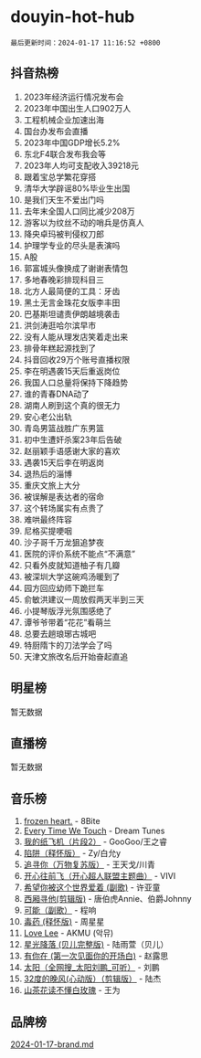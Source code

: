 # douyin-hot-hub

`最后更新时间：2024-01-17 11:16:52 +0800`

## 抖音热榜

1. 2023年经济运行情况发布会
1. 2023年中国出生人口902万人
1. 工程机械企业加速出海
1. 国台办发布会直播
1. 2023年中国GDP增长5.2%
1. 东北F4联合发布我会等
1. 2023年人均可支配收入39218元
1. 跟着宝总学繁花穿搭
1. 清华大学辟谣80%毕业生出国
1. 是我们天生不爱出门吗
1. 去年末全国人口同比减少208万
1. 游客以为纹丝不动的哨兵是仿真人
1. 降央卓玛被判侵权刀郎
1. 护理学专业的尽头是表演吗
1. A股
1. 郭富城头像换成了谢谢表情包
1. 多地春晚彩排现科目三
1. 北方人最简便的工具：牙齿
1. 黑土无言金珠花女版李丰田
1. 巴基斯坦谴责伊朗越境袭击
1. 洪剑涛逛哈尔滨早市
1. 没有人能从理发店笑着走出来
1. 排骨年糕起源找到了
1. 抖音回收29万个账号直播权限
1. 李在明遇袭15天后重返岗位
1. 我国人口总量将保持下降趋势
1. 谁的青春DNA动了
1. 湖南人刷到这个真的很无力
1. 安心老公出轨
1. 青岛男篮战胜广东男篮
1. 初中生遭奸杀案23年后告破
1. 赵丽颖手语感谢大家的喜欢
1. 遇袭15天后李在明返岗
1. 退热后的淄博
1. 重庆文旅上大分
1. 被误解是表达者的宿命
1. 这个转场属实有点贵了
1. 难哄最终阵容
1. 尼格买提哽咽
1. 沙子哥千万龙狙追梦夜
1. 医院的评价系统不能点“不满意”
1. 只看外皮就知道柚子有几瓣
1. 被深圳大学这碗鸡汤暖到了
1. 园方回应幼师下跪拦车
1. 俞敏洪建议一周放假两天半到三天
1. 小提琴版浮光氛围感绝了
1. 谭爷爷带着“花花”看萌兰
1. 总要去趟琅琊古城吧
1. 特厨隋卞的刀法学会了吗
1. 天津文旅改名后开始奋起直追

## 明星榜

暂无数据

## 直播榜

暂无数据

## 音乐榜

1. [frozen heart.](https://sf86-cdn-tos.douyinstatic.com/obj/tos-cn-ve-2774/oIIWJfyjIACZA9zQMtnJ6hQQhFC4vhCupoRBsO) - 8Bite
1. [Every Time We Touch](https://sf3-cdn-tos.douyinstatic.com/obj/tos-cn-ve-2774/ogN6lUKQeBBfEVhIOMikG1CcJjugxk1tztZyhP) - Dream Tunes
1. [我的纸飞机（片段2）](https://sf3-cdn-tos.douyinstatic.com/obj/tos-cn-ve-2774/oM2ZrKcg2CD5AeRB2gkeXOFB1IxAGJdZPazYHf) - GooGoo/王之睿
1. [陷阱（释怀版）](https://sf6-cdn-tos.douyinstatic.com/obj/tos-cn-ve-2774/oE8C21LeZrzKLDFfQYgMzx4GAIHageG5IzayY7) - Zy/白允y
1. [追寻你（万物复苏版）](https://sf6-cdn-tos.douyinstatic.com/obj/tos-cn-ve-2774/oYeAZJsbjIDit9APmBg8u6uDUQnHmoCf3gbo74) - 王天戈/川青
1. [开心往前飞（开心超人联盟主题曲）](https://sf3-cdn-tos.douyinstatic.com/obj/tos-cn-ve-2774/9d8fb7c82cf1421fb93a9fe925275e0a) - VIVI
1. [希望你被这个世界爱着 (副歌)](https://sf86-cdn-tos.douyinstatic.com/obj/tos-cn-ve-2774/oUHCmWQfZlE3QQBKBeD8rCFLpJzPgCpImhsxMt) - 许亚童
1. [西厢寻他(剪辑版)](https://sf86-cdn-tos.douyinstatic.com/obj/tos-cn-ve-2774/oUsAVfAQKlRNxEv5qxvIB8o5qmIWUcXbzJKJhw) - 唐伯虎Annie、伯爵Johnny
1. [可能（副歌）](https://sf6-cdn-tos.douyinstatic.com/obj/tos-cn-ve-2774/cde1731888894259b333569393c2fb51) - 程响
1. [毒药 (释怀版)](https://sf86-cdn-tos.douyinstatic.com/obj/tos-cn-ve-2774/oYILMEAzspdZBIzy4frJNB8ZHPHWAhiwowd4Ad) - 周星星
1. [Love Lee](https://sf86-cdn-tos.douyinstatic.com/obj/tos-cn-ve-2774/o05GbkJGbCBTdDnMtB0fwOYgkeZp23vrWQDQBS) - AKMU (악뮤)
1. [星光降落 (贝儿完整版)](https://sf86-cdn-tos.douyinstatic.com/obj/tos-cn-ve-2774/okwB9hAwyAtsFFkFBzAX1hOOfQuIoMNs0W2Mwr) - 陆雨萱（贝儿）
1. [有你在 (第一次见面你的开场白)](https://sf86-cdn-tos.douyinstatic.com/obj/tos-cn-ve-2774/oAthrQ3ClJBfI57uBoFEgNDYtNCZ0TSYQQfxQ0) - 赵露思
1. [太阳（全网搜_太阳刘鹏_可听）](https://sf86-cdn-tos.douyinstatic.com/obj/tos-cn-ve-2774/ogWbyIQnlBFImVbeDocRdCIYtBHlbJXgfZMvgz) - 刘鹏
1. [32度的晚风(心动版）（剪辑版）](https://sf86-cdn-tos.douyinstatic.com/obj/tos-cn-ve-2774/owNyabsyWdzUulxhoJfK8IBXgp0UMQAHpvGh2B) - 陆杰
1. [山茶花读不懂白玫瑰](https://sf86-cdn-tos.douyinstatic.com/obj/tos-cn-ve-2774/osfn8B7DktrRHEPJgPCfDbw7QDQEkwC16BxZg9) - 王为

## 品牌榜

[2024-01-17-brand.md](2024-01-17-brand.md)
